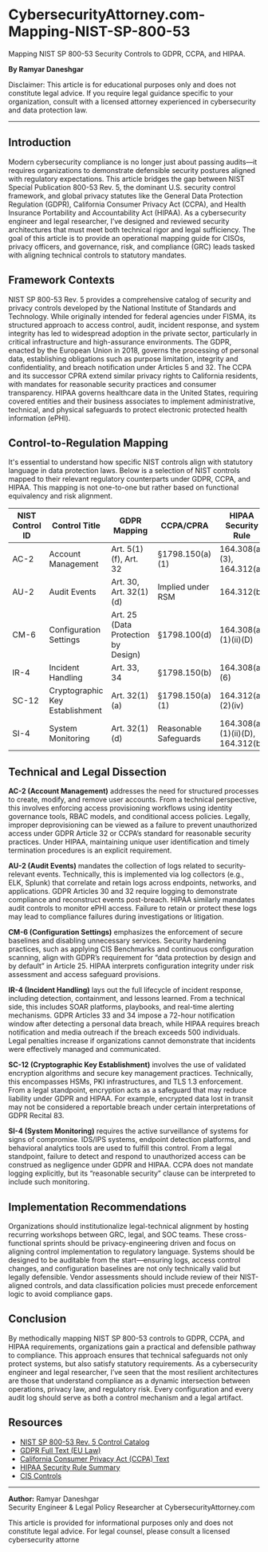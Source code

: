 # CybersecurityAttorney.com-Mapping-NIST-SP-800-53
Mapping NIST SP 800-53 Security Controls to GDPR, CCPA, and HIPAA.

**By Ramyar Daneshgar**

Disclaimer: This article is for educational purposes only and does not constitute legal advice. If you require legal guidance specific to your organization, consult with a licensed attorney experienced in cybersecurity and data protection law.

---

## Introduction

Modern cybersecurity compliance is no longer just about passing audits—it requires organizations to demonstrate defensible security postures aligned with regulatory expectations. This article bridges the gap between NIST Special Publication 800-53 Rev. 5, the dominant U.S. security control framework, and global privacy statutes like the General Data Protection Regulation (GDPR), California Consumer Privacy Act (CCPA), and Health Insurance Portability and Accountability Act (HIPAA). As a cybersecurity engineer and legal researcher, I’ve designed and reviewed security architectures that must meet both technical rigor and legal sufficiency. The goal of this article is to provide an operational mapping guide for CISOs, privacy officers, and governance, risk, and compliance (GRC) leads tasked with aligning technical controls to statutory mandates.

## Framework Contexts

NIST SP 800-53 Rev. 5 provides a comprehensive catalog of security and privacy controls developed by the National Institute of Standards and Technology. While originally intended for federal agencies under FISMA, its structured approach to access control, audit, incident response, and system integrity has led to widespread adoption in the private sector, particularly in critical infrastructure and high-assurance environments. The GDPR, enacted by the European Union in 2018, governs the processing of personal data, establishing obligations such as purpose limitation, integrity and confidentiality, and breach notification under Articles 5 and 32. The CCPA and its successor CPRA extend similar privacy rights to California residents, with mandates for reasonable security practices and consumer transparency. HIPAA governs healthcare data in the United States, requiring covered entities and their business associates to implement administrative, technical, and physical safeguards to protect electronic protected health information (ePHI).

## Control-to-Regulation Mapping

It's essential to understand how specific NIST controls align with statutory language in data protection laws. Below is a selection of NIST controls mapped to their relevant regulatory counterparts under GDPR, CCPA, and HIPAA. This mapping is not one-to-one but rather based on functional equivalency and risk alignment.

| NIST Control ID | Control Title | GDPR Mapping | CCPA/CPRA | HIPAA Security Rule |
|----------------|---------------|--------------|-----------|----------------------|
| AC-2           | Account Management | Art. 5(1)(f), Art. 32 | §1798.150(a)(1) | 164.308(a)(3), 164.312(a) |
| AU-2           | Audit Events | Art. 30, Art. 32(1)(d) | Implied under RSM | 164.312(b) |
| CM-6           | Configuration Settings | Art. 25 (Data Protection by Design) | §1798.100(d) | 164.308(a)(1)(ii)(D) |
| IR-4           | Incident Handling | Art. 33, 34 | §1798.150(b) | 164.308(a)(6) |
| SC-12          | Cryptographic Key Establishment | Art. 32(1)(a) | §1798.150(a)(1) | 164.312(a)(2)(iv) |
| SI-4           | System Monitoring | Art. 32(1)(d) | Reasonable Safeguards | 164.308(a)(1)(ii)(D), 164.312(b) |

## Technical and Legal Dissection

**AC-2 (Account Management)** addresses the need for structured processes to create, modify, and remove user accounts. From a technical perspective, this involves enforcing access provisioning workflows using identity governance tools, RBAC models, and conditional access policies. Legally, improper deprovisioning can be viewed as a failure to prevent unauthorized access under GDPR Article 32 or CCPA’s standard for reasonable security practices. Under HIPAA, maintaining unique user identification and timely termination procedures is an explicit requirement.

**AU-2 (Audit Events)** mandates the collection of logs related to security-relevant events. Technically, this is implemented via log collectors (e.g., ELK, Splunk) that correlate and retain logs across endpoints, networks, and applications. GDPR Articles 30 and 32 require logging to demonstrate compliance and reconstruct events post-breach. HIPAA similarly mandates audit controls to monitor ePHI access. Failure to retain or protect these logs may lead to compliance failures during investigations or litigation.

**CM-6 (Configuration Settings)** emphasizes the enforcement of secure baselines and disabling unnecessary services. Security hardening practices, such as applying CIS Benchmarks and continuous configuration scanning, align with GDPR’s requirement for “data protection by design and by default” in Article 25. HIPAA interprets configuration integrity under risk assessment and access safeguard provisions.

**IR-4 (Incident Handling)** lays out the full lifecycle of incident response, including detection, containment, and lessons learned. From a technical side, this includes SOAR platforms, playbooks, and real-time alerting mechanisms. GDPR Articles 33 and 34 impose a 72-hour notification window after detecting a personal data breach, while HIPAA requires breach notification and media outreach if the breach exceeds 500 individuals. Legal penalties increase if organizations cannot demonstrate that incidents were effectively managed and communicated.

**SC-12 (Cryptographic Key Establishment)** involves the use of validated encryption algorithms and secure key management practices. Technically, this encompasses HSMs, PKI infrastructures, and TLS 1.3 enforcement. From a legal standpoint, encryption acts as a safeguard that may reduce liability under GDPR and HIPAA. For example, encrypted data lost in transit may not be considered a reportable breach under certain interpretations of GDPR Recital 83.

**SI-4 (System Monitoring)** requires the active surveillance of systems for signs of compromise. IDS/IPS systems, endpoint detection platforms, and behavioral analytics tools are used to fulfill this control. From a legal standpoint, failure to detect and respond to unauthorized access can be construed as negligence under GDPR and HIPAA. CCPA does not mandate logging explicitly, but its “reasonable security” clause can be interpreted to include such monitoring.

## Implementation Recommendations

Organizations should institutionalize legal-technical alignment by hosting recurring workshops between GRC, legal, and SOC teams. These cross-functional sprints should be privacy-engineering driven and focus on aligning control implementation to regulatory language. Systems should be designed to be auditable from the start—ensuring logs, access control changes, and configuration baselines are not only technically valid but legally defensible. Vendor assessments should include review of their NIST-aligned controls, and data classification policies must precede enforcement logic to avoid compliance gaps.

## Conclusion

By methodically mapping NIST SP 800-53 controls to GDPR, CCPA, and HIPAA requirements, organizations gain a practical and defensible pathway to compliance. This approach ensures that technical safeguards not only protect systems, but also satisfy statutory requirements. As a cybersecurity engineer and legal researcher, I’ve seen that the most resilient architectures are those that understand compliance as a dynamic intersection between operations, privacy law, and regulatory risk. Every configuration and every audit log should serve as both a control mechanism and a legal artifact.

## Resources

- [NIST SP 800-53 Rev. 5 Control Catalog](https://csrc.nist.gov/publications/detail/sp/800-53/rev-5/final)
- [GDPR Full Text (EU Law)](https://gdpr-info.eu/)
- [California Consumer Privacy Act (CCPA) Text](https://oag.ca.gov/privacy/ccpa)
- [HIPAA Security Rule Summary](https://www.hhs.gov/hipaa/for-professionals/security/laws-regulations/index.html)
- [CIS Controls](https://www.cisecurity.org/controls/)

---

**Author:** Ramyar Daneshgar  
Security Engineer & Legal Policy Researcher at CybersecurityAttorney.com

This article is provided for informational purposes only and does not constitute legal advice. For legal counsel, please consult a licensed cybersecurity attorne

